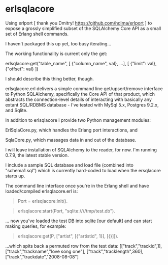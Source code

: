 erlsqlacore
===========

Using erlport [ thank you Dmitry! https://github.com/hdima/erlport ] to expose a grossly simplified subset of the SQLAlchemy Core API as a small set of Erlang shell commands.

I haven't packaged this up yet, too busy iterating...

The working functionality is current only the get:

erlsqlacore:get("table_name", [ {"column_name", val}, ...], 
			      [ {"limit": val}, {"offset": val} ])

I should describe this thing better, though.

erlsqlacore.erl delivers a simple command line get/upsert/remove interface to Python SQLAlchemy, specifically the Core API of that product, which abstracts the connection-level details of interacting with basically any extant SQL/RDBMS database - I've tested with MySql 5.x, Postgres 9.2.x, and Sqlite. 

In addition to erlsqlacore I provide two Python management modules:

ErlSqlaCore.py, which handles the Erlang port interactions, and

SqlaCore.py, which massages data in and out of the database.

I will leave installation of SQLAlchemy to the reader, for now. I'm running 0.7.9, the latest stable version. 

I include a sample SQL database and load file (combined into "schema1.sql") which is currently hard-coded to load when the ersqlacore starts up.

The command line interface once you're in the Erlang shell and have loaded/compiled erlsqlacore.erl is:

> Port = erlsqlacore:init(). 

> erlsqlacore:start(Port, "sqlite:////tmp/test.db").

... now you've loaded the test DB into sqlite [our default] and can start making queries, for example:

> erlsqlacore:get(P, ["artist", [{"artistid", 1}], [{}]]).

...which spits back a permuted row from the test data:
[["track","trackid",1],
 ["track","trackname","love song one"],
 ["track","tracklength",360],
 ["track","trackdate","2008-08-08"]

